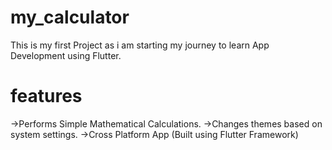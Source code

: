 # my_calculator
This is my first Project as i am starting my journey to learn App Development using Flutter.
# features
->Performs Simple Mathematical Calculations.
->Changes themes based on system settings.
->Cross Platform App (Built using Flutter Framework)


